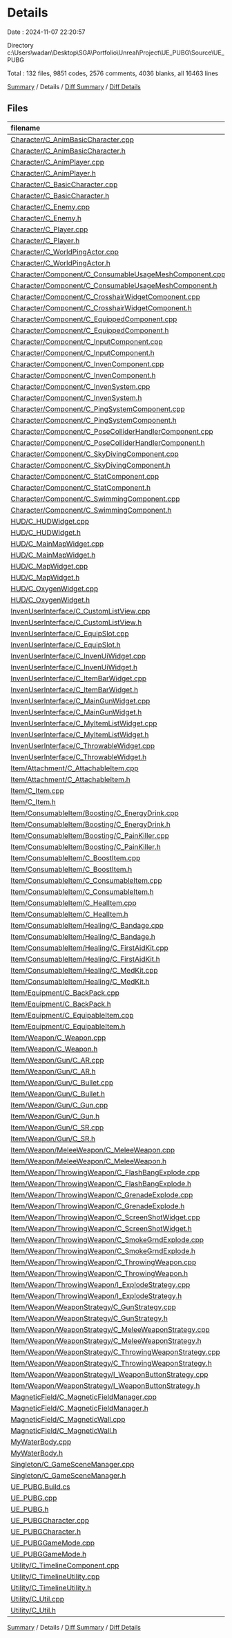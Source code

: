 # Details

Date : 2024-11-07 22:20:57

Directory c:\\Users\\wadan\\Desktop\\SGA\\Portfolio\\Unreal\\Project\\UE_PUBG\\Source\\UE_PUBG

Total : 132 files,  9851 codes, 2576 comments, 4036 blanks, all 16463 lines

[Summary](results.md) / Details / [Diff Summary](diff.md) / [Diff Details](diff-details.md)

## Files
| filename | language | code | comment | blank | total |
| :--- | :--- | ---: | ---: | ---: | ---: |
| [Character/C_AnimBasicCharacter.cpp](/Character/C_AnimBasicCharacter.cpp) | C++ | 214 | 47 | 63 | 324 |
| [Character/C_AnimBasicCharacter.h](/Character/C_AnimBasicCharacter.h) | C++ | 96 | 8 | 46 | 150 |
| [Character/C_AnimPlayer.cpp](/Character/C_AnimPlayer.cpp) | C++ | 1 | 1 | 4 | 6 |
| [Character/C_AnimPlayer.h](/Character/C_AnimPlayer.h) | C++ | 9 | 4 | 5 | 18 |
| [Character/C_BasicCharacter.cpp](/Character/C_BasicCharacter.cpp) | C++ | 215 | 50 | 67 | 332 |
| [Character/C_BasicCharacter.h](/Character/C_BasicCharacter.h) | C++ | 224 | 72 | 112 | 408 |
| [Character/C_Enemy.cpp](/Character/C_Enemy.cpp) | C++ | 1 | 1 | 4 | 6 |
| [Character/C_Enemy.h](/Character/C_Enemy.h) | C++ | 9 | 4 | 5 | 18 |
| [Character/C_Player.cpp](/Character/C_Player.cpp) | C++ | 762 | 221 | 245 | 1,228 |
| [Character/C_Player.h](/Character/C_Player.h) | C++ | 178 | 105 | 109 | 392 |
| [Character/C_WorldPingActor.cpp](/Character/C_WorldPingActor.cpp) | C++ | 53 | 3 | 26 | 82 |
| [Character/C_WorldPingActor.h](/Character/C_WorldPingActor.h) | C++ | 25 | 3 | 18 | 46 |
| [Character/Component/C_ConsumableUsageMeshComponent.cpp](/Character/Component/C_ConsumableUsageMeshComponent.cpp) | C++ | 52 | 10 | 19 | 81 |
| [Character/Component/C_ConsumableUsageMeshComponent.h](/Character/Component/C_ConsumableUsageMeshComponent.h) | C++ | 42 | 10 | 21 | 73 |
| [Character/Component/C_CrosshairWidgetComponent.cpp](/Character/Component/C_CrosshairWidgetComponent.cpp) | C++ | 184 | 11 | 32 | 227 |
| [Character/Component/C_CrosshairWidgetComponent.h](/Character/Component/C_CrosshairWidgetComponent.h) | C++ | 64 | 8 | 10 | 82 |
| [Character/Component/C_EquippedComponent.cpp](/Character/Component/C_EquippedComponent.cpp) | C++ | 208 | 40 | 76 | 324 |
| [Character/Component/C_EquippedComponent.h](/Character/Component/C_EquippedComponent.h) | C++ | 67 | 40 | 40 | 147 |
| [Character/Component/C_InputComponent.cpp](/Character/Component/C_InputComponent.cpp) | C++ | 411 | 72 | 132 | 615 |
| [Character/Component/C_InputComponent.h](/Character/Component/C_InputComponent.h) | C++ | 107 | 19 | 55 | 181 |
| [Character/Component/C_InvenComponent.cpp](/Character/Component/C_InvenComponent.cpp) | C++ | 250 | 111 | 76 | 437 |
| [Character/Component/C_InvenComponent.h](/Character/Component/C_InvenComponent.h) | C++ | 101 | 42 | 57 | 200 |
| [Character/Component/C_InvenSystem.cpp](/Character/Component/C_InvenSystem.cpp) | C++ | 56 | 14 | 31 | 101 |
| [Character/Component/C_InvenSystem.h](/Character/Component/C_InvenSystem.h) | C++ | 27 | 4 | 17 | 48 |
| [Character/Component/C_PingSystemComponent.cpp](/Character/Component/C_PingSystemComponent.cpp) | C++ | 48 | 3 | 23 | 74 |
| [Character/Component/C_PingSystemComponent.h](/Character/Component/C_PingSystemComponent.h) | C++ | 28 | 10 | 25 | 63 |
| [Character/Component/C_PoseColliderHandlerComponent.cpp](/Character/Component/C_PoseColliderHandlerComponent.cpp) | C++ | 227 | 48 | 89 | 364 |
| [Character/Component/C_PoseColliderHandlerComponent.h](/Character/Component/C_PoseColliderHandlerComponent.h) | C++ | 70 | 67 | 50 | 187 |
| [Character/Component/C_SkyDivingComponent.cpp](/Character/Component/C_SkyDivingComponent.cpp) | C++ | 221 | 43 | 66 | 330 |
| [Character/Component/C_SkyDivingComponent.h](/Character/Component/C_SkyDivingComponent.h) | C++ | 102 | 32 | 51 | 185 |
| [Character/Component/C_StatComponent.cpp](/Character/Component/C_StatComponent.cpp) | C++ | 118 | 11 | 48 | 177 |
| [Character/Component/C_StatComponent.h](/Character/Component/C_StatComponent.h) | C++ | 108 | 38 | 54 | 200 |
| [Character/Component/C_SwimmingComponent.cpp](/Character/Component/C_SwimmingComponent.cpp) | C++ | 241 | 39 | 86 | 366 |
| [Character/Component/C_SwimmingComponent.h](/Character/Component/C_SwimmingComponent.h) | C++ | 72 | 24 | 40 | 136 |
| [HUD/C_HUDWidget.cpp](/HUD/C_HUDWidget.cpp) | C++ | 8 | 1 | 6 | 15 |
| [HUD/C_HUDWidget.h](/HUD/C_HUDWidget.h) | C++ | 60 | 34 | 37 | 131 |
| [HUD/C_MainMapWidget.cpp](/HUD/C_MainMapWidget.cpp) | C++ | 228 | 45 | 93 | 366 |
| [HUD/C_MainMapWidget.h](/HUD/C_MainMapWidget.h) | C++ | 61 | 27 | 42 | 130 |
| [HUD/C_MapWidget.cpp](/HUD/C_MapWidget.cpp) | C++ | 10 | 1 | 6 | 17 |
| [HUD/C_MapWidget.h](/HUD/C_MapWidget.h) | C++ | 25 | 40 | 17 | 82 |
| [HUD/C_OxygenWidget.cpp](/HUD/C_OxygenWidget.cpp) | C++ | 1 | 1 | 4 | 6 |
| [HUD/C_OxygenWidget.h](/HUD/C_OxygenWidget.h) | C++ | 12 | 7 | 8 | 27 |
| [InvenUserInterface/C_CustomListView.cpp](/InvenUserInterface/C_CustomListView.cpp) | C++ | 4 | 2 | 4 | 10 |
| [InvenUserInterface/C_CustomListView.h](/InvenUserInterface/C_CustomListView.h) | C++ | 15 | 4 | 8 | 27 |
| [InvenUserInterface/C_EquipSlot.cpp](/InvenUserInterface/C_EquipSlot.cpp) | C++ | 1 | 1 | 4 | 6 |
| [InvenUserInterface/C_EquipSlot.h](/InvenUserInterface/C_EquipSlot.h) | C++ | 15 | 4 | 5 | 24 |
| [InvenUserInterface/C_InvenUiWidget.cpp](/InvenUserInterface/C_InvenUiWidget.cpp) | C++ | 113 | 29 | 55 | 197 |
| [InvenUserInterface/C_InvenUiWidget.h](/InvenUserInterface/C_InvenUiWidget.h) | C++ | 37 | 13 | 25 | 75 |
| [InvenUserInterface/C_ItemBarWidget.cpp](/InvenUserInterface/C_ItemBarWidget.cpp) | C++ | 116 | 26 | 38 | 180 |
| [InvenUserInterface/C_ItemBarWidget.h](/InvenUserInterface/C_ItemBarWidget.h) | C++ | 41 | 12 | 22 | 75 |
| [InvenUserInterface/C_MainGunWidget.cpp](/InvenUserInterface/C_MainGunWidget.cpp) | C++ | 51 | 2 | 11 | 64 |
| [InvenUserInterface/C_MainGunWidget.h](/InvenUserInterface/C_MainGunWidget.h) | C++ | 33 | 6 | 16 | 55 |
| [InvenUserInterface/C_MyItemListWidget.cpp](/InvenUserInterface/C_MyItemListWidget.cpp) | C++ | 39 | 12 | 15 | 66 |
| [InvenUserInterface/C_MyItemListWidget.h](/InvenUserInterface/C_MyItemListWidget.h) | C++ | 24 | 6 | 13 | 43 |
| [InvenUserInterface/C_ThrowableWidget.cpp](/InvenUserInterface/C_ThrowableWidget.cpp) | C++ | 53 | 1 | 8 | 62 |
| [InvenUserInterface/C_ThrowableWidget.h](/InvenUserInterface/C_ThrowableWidget.h) | C++ | 34 | 4 | 18 | 56 |
| [Item/Attachment/C_AttachableItem.cpp](/Item/Attachment/C_AttachableItem.cpp) | C++ | 63 | 4 | 15 | 82 |
| [Item/Attachment/C_AttachableItem.h](/Item/Attachment/C_AttachableItem.h) | C++ | 19 | 4 | 10 | 33 |
| [Item/C_Item.cpp](/Item/C_Item.cpp) | C++ | 31 | 8 | 18 | 57 |
| [Item/C_Item.h](/Item/C_Item.h) | C++ | 108 | 50 | 45 | 203 |
| [Item/ConsumableItem/Boosting/C_EnergyDrink.cpp](/Item/ConsumableItem/Boosting/C_EnergyDrink.cpp) | C++ | 37 | 1 | 14 | 52 |
| [Item/ConsumableItem/Boosting/C_EnergyDrink.h](/Item/ConsumableItem/Boosting/C_EnergyDrink.h) | C++ | 19 | 6 | 10 | 35 |
| [Item/ConsumableItem/Boosting/C_PainKiller.cpp](/Item/ConsumableItem/Boosting/C_PainKiller.cpp) | C++ | 37 | 1 | 13 | 51 |
| [Item/ConsumableItem/Boosting/C_PainKiller.h](/Item/ConsumableItem/Boosting/C_PainKiller.h) | C++ | 19 | 6 | 10 | 35 |
| [Item/ConsumableItem/C_BoostItem.cpp](/Item/ConsumableItem/C_BoostItem.cpp) | C++ | 31 | 1 | 11 | 43 |
| [Item/ConsumableItem/C_BoostItem.h](/Item/ConsumableItem/C_BoostItem.h) | C++ | 21 | 4 | 15 | 40 |
| [Item/ConsumableItem/C_ConsumableItem.cpp](/Item/ConsumableItem/C_ConsumableItem.cpp) | C++ | 119 | 14 | 45 | 178 |
| [Item/ConsumableItem/C_ConsumableItem.h](/Item/ConsumableItem/C_ConsumableItem.h) | C++ | 47 | 35 | 35 | 117 |
| [Item/ConsumableItem/C_HealItem.cpp](/Item/ConsumableItem/C_HealItem.cpp) | C++ | 42 | 2 | 13 | 57 |
| [Item/ConsumableItem/C_HealItem.h](/Item/ConsumableItem/C_HealItem.h) | C++ | 24 | 5 | 16 | 45 |
| [Item/ConsumableItem/Healing/C_Bandage.cpp](/Item/ConsumableItem/Healing/C_Bandage.cpp) | C++ | 53 | 3 | 18 | 74 |
| [Item/ConsumableItem/Healing/C_Bandage.h](/Item/ConsumableItem/Healing/C_Bandage.h) | C++ | 25 | 6 | 15 | 46 |
| [Item/ConsumableItem/Healing/C_FirstAidKit.cpp](/Item/ConsumableItem/Healing/C_FirstAidKit.cpp) | C++ | 47 | 2 | 17 | 66 |
| [Item/ConsumableItem/Healing/C_FirstAidKit.h](/Item/ConsumableItem/Healing/C_FirstAidKit.h) | C++ | 20 | 6 | 10 | 36 |
| [Item/ConsumableItem/Healing/C_MedKit.cpp](/Item/ConsumableItem/Healing/C_MedKit.cpp) | C++ | 64 | 6 | 22 | 92 |
| [Item/ConsumableItem/Healing/C_MedKit.h](/Item/ConsumableItem/Healing/C_MedKit.h) | C++ | 27 | 6 | 14 | 47 |
| [Item/Equipment/C_BackPack.cpp](/Item/Equipment/C_BackPack.cpp) | C++ | 69 | 19 | 34 | 122 |
| [Item/Equipment/C_BackPack.h](/Item/Equipment/C_BackPack.h) | C++ | 27 | 16 | 21 | 64 |
| [Item/Equipment/C_EquipableItem.cpp](/Item/Equipment/C_EquipableItem.cpp) | C++ | 17 | 1 | 8 | 26 |
| [Item/Equipment/C_EquipableItem.h](/Item/Equipment/C_EquipableItem.h) | C++ | 16 | 9 | 12 | 37 |
| [Item/Weapon/C_Weapon.cpp](/Item/Weapon/C_Weapon.cpp) | C++ | 108 | 5 | 26 | 139 |
| [Item/Weapon/C_Weapon.h](/Item/Weapon/C_Weapon.h) | C++ | 49 | 53 | 39 | 141 |
| [Item/Weapon/Gun/C_AR.cpp](/Item/Weapon/Gun/C_AR.cpp) | C++ | 15 | 2 | 7 | 24 |
| [Item/Weapon/Gun/C_AR.h](/Item/Weapon/Gun/C_AR.h) | C++ | 15 | 6 | 8 | 29 |
| [Item/Weapon/Gun/C_Bullet.cpp](/Item/Weapon/Gun/C_Bullet.cpp) | C++ | 171 | 32 | 60 | 263 |
| [Item/Weapon/Gun/C_Bullet.h](/Item/Weapon/Gun/C_Bullet.h) | C++ | 54 | 11 | 19 | 84 |
| [Item/Weapon/Gun/C_Gun.cpp](/Item/Weapon/Gun/C_Gun.cpp) | C++ | 536 | 97 | 121 | 754 |
| [Item/Weapon/Gun/C_Gun.h](/Item/Weapon/Gun/C_Gun.h) | C++ | 145 | 16 | 43 | 204 |
| [Item/Weapon/Gun/C_SR.cpp](/Item/Weapon/Gun/C_SR.cpp) | C++ | 1 | 1 | 4 | 6 |
| [Item/Weapon/Gun/C_SR.h](/Item/Weapon/Gun/C_SR.h) | C++ | 9 | 4 | 5 | 18 |
| [Item/Weapon/MeleeWeapon/C_MeleeWeapon.cpp](/Item/Weapon/MeleeWeapon/C_MeleeWeapon.cpp) | C++ | 83 | 32 | 28 | 143 |
| [Item/Weapon/MeleeWeapon/C_MeleeWeapon.h](/Item/Weapon/MeleeWeapon/C_MeleeWeapon.h) | C++ | 51 | 17 | 32 | 100 |
| [Item/Weapon/ThrowingWeapon/C_FlashBangExplode.cpp](/Item/Weapon/ThrowingWeapon/C_FlashBangExplode.cpp) | C++ | 97 | 22 | 48 | 167 |
| [Item/Weapon/ThrowingWeapon/C_FlashBangExplode.h](/Item/Weapon/ThrowingWeapon/C_FlashBangExplode.h) | C++ | 21 | 21 | 21 | 63 |
| [Item/Weapon/ThrowingWeapon/C_GrenadeExplode.cpp](/Item/Weapon/ThrowingWeapon/C_GrenadeExplode.cpp) | C++ | 159 | 71 | 73 | 303 |
| [Item/Weapon/ThrowingWeapon/C_GrenadeExplode.h](/Item/Weapon/ThrowingWeapon/C_GrenadeExplode.h) | C++ | 24 | 29 | 21 | 74 |
| [Item/Weapon/ThrowingWeapon/C_ScreenShotWidget.cpp](/Item/Weapon/ThrowingWeapon/C_ScreenShotWidget.cpp) | C++ | 17 | 13 | 12 | 42 |
| [Item/Weapon/ThrowingWeapon/C_ScreenShotWidget.h](/Item/Weapon/ThrowingWeapon/C_ScreenShotWidget.h) | C++ | 17 | 4 | 12 | 33 |
| [Item/Weapon/ThrowingWeapon/C_SmokeGrndExplode.cpp](/Item/Weapon/ThrowingWeapon/C_SmokeGrndExplode.cpp) | C++ | 15 | 1 | 8 | 24 |
| [Item/Weapon/ThrowingWeapon/C_SmokeGrndExplode.h](/Item/Weapon/ThrowingWeapon/C_SmokeGrndExplode.h) | C++ | 12 | 1 | 8 | 21 |
| [Item/Weapon/ThrowingWeapon/C_ThrowingWeapon.cpp](/Item/Weapon/ThrowingWeapon/C_ThrowingWeapon.cpp) | C++ | 509 | 102 | 185 | 796 |
| [Item/Weapon/ThrowingWeapon/C_ThrowingWeapon.h](/Item/Weapon/ThrowingWeapon/C_ThrowingWeapon.h) | C++ | 146 | 53 | 97 | 296 |
| [Item/Weapon/ThrowingWeapon/I_ExplodeStrategy.cpp](/Item/Weapon/ThrowingWeapon/I_ExplodeStrategy.cpp) | C++ | 1 | 2 | 4 | 7 |
| [Item/Weapon/ThrowingWeapon/I_ExplodeStrategy.h](/Item/Weapon/ThrowingWeapon/I_ExplodeStrategy.h) | C++ | 15 | 10 | 7 | 32 |
| [Item/Weapon/WeaponStrategy/C_GunStrategy.cpp](/Item/Weapon/WeaponStrategy/C_GunStrategy.cpp) | C++ | 121 | 10 | 44 | 175 |
| [Item/Weapon/WeaponStrategy/C_GunStrategy.h](/Item/Weapon/WeaponStrategy/C_GunStrategy.h) | C++ | 24 | 4 | 11 | 39 |
| [Item/Weapon/WeaponStrategy/C_MeleeWeaponStrategy.cpp](/Item/Weapon/WeaponStrategy/C_MeleeWeaponStrategy.cpp) | C++ | 50 | 1 | 24 | 75 |
| [Item/Weapon/WeaponStrategy/C_MeleeWeaponStrategy.h](/Item/Weapon/WeaponStrategy/C_MeleeWeaponStrategy.h) | C++ | 19 | 4 | 11 | 34 |
| [Item/Weapon/WeaponStrategy/C_ThrowingWeaponStrategy.cpp](/Item/Weapon/WeaponStrategy/C_ThrowingWeaponStrategy.cpp) | C++ | 55 | 2 | 23 | 80 |
| [Item/Weapon/WeaponStrategy/C_ThrowingWeaponStrategy.h](/Item/Weapon/WeaponStrategy/C_ThrowingWeaponStrategy.h) | C++ | 19 | 5 | 11 | 35 |
| [Item/Weapon/WeaponStrategy/I_WeaponButtonStrategy.cpp](/Item/Weapon/WeaponStrategy/I_WeaponButtonStrategy.cpp) | C++ | 1 | 2 | 4 | 7 |
| [Item/Weapon/WeaponStrategy/I_WeaponButtonStrategy.h](/Item/Weapon/WeaponStrategy/I_WeaponButtonStrategy.h) | C++ | 22 | 54 | 17 | 93 |
| [MagneticField/C_MagneticFieldManager.cpp](/MagneticField/C_MagneticFieldManager.cpp) | C++ | 142 | 21 | 64 | 227 |
| [MagneticField/C_MagneticFieldManager.h](/MagneticField/C_MagneticFieldManager.h) | C++ | 84 | 39 | 46 | 169 |
| [MagneticField/C_MagneticWall.cpp](/MagneticField/C_MagneticWall.cpp) | C++ | 26 | 6 | 13 | 45 |
| [MagneticField/C_MagneticWall.h](/MagneticField/C_MagneticWall.h) | C++ | 19 | 4 | 12 | 35 |
| [MyWaterBody.cpp](/MyWaterBody.cpp) | C++ | 1 | 1 | 4 | 6 |
| [MyWaterBody.h](/MyWaterBody.h) | C++ | 9 | 4 | 5 | 18 |
| [Singleton/C_GameSceneManager.cpp](/Singleton/C_GameSceneManager.cpp) | C++ | 17 | 3 | 7 | 27 |
| [Singleton/C_GameSceneManager.h](/Singleton/C_GameSceneManager.h) | C++ | 19 | 7 | 14 | 40 |
| [UE_PUBG.Build.cs](/UE_PUBG.Build.cs) | C# | 23 | 17 | 9 | 49 |
| [UE_PUBG.cpp](/UE_PUBG.cpp) | C++ | 3 | 1 | 3 | 7 |
| [UE_PUBG.h](/UE_PUBG.h) | C++ | 2 | 1 | 3 | 6 |
| [UE_PUBGCharacter.cpp](/UE_PUBGCharacter.cpp) | C++ | 79 | 27 | 24 | 130 |
| [UE_PUBGCharacter.h](/UE_PUBGCharacter.h) | C++ | 39 | 13 | 22 | 74 |
| [UE_PUBGGameMode.cpp](/UE_PUBGGameMode.cpp) | C++ | 12 | 6 | 6 | 24 |
| [UE_PUBGGameMode.h](/UE_PUBGGameMode.h) | C++ | 11 | 1 | 8 | 20 |
| [Utility/C_TimelineComponent.cpp](/Utility/C_TimelineComponent.cpp) | C++ | 0 | 0 | 1 | 1 |
| [Utility/C_TimelineUtility.cpp](/Utility/C_TimelineUtility.cpp) | C++ | 109 | 16 | 25 | 150 |
| [Utility/C_TimelineUtility.h](/Utility/C_TimelineUtility.h) | C++ | 59 | 9 | 20 | 88 |
| [Utility/C_Util.cpp](/Utility/C_Util.cpp) | C++ | 43 | 1 | 12 | 56 |
| [Utility/C_Util.h](/Utility/C_Util.h) | C++ | 19 | 4 | 7 | 30 |

[Summary](results.md) / Details / [Diff Summary](diff.md) / [Diff Details](diff-details.md)